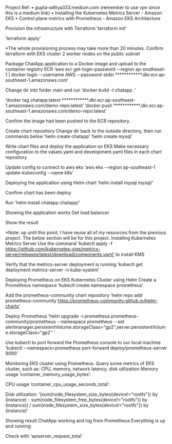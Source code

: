 ﻿Project
Ref: 
    • gupta-aditya333.medium.com (remember to use vpn since this is a medium link)
    • Installing the Kubernetes Metrics Server - Amazon EKS
    • Control plane metrics with Prometheus - Amazon EKS
Architecture


Provision the infrastructure with Terraform
‘terraform init’

‘terraform apply’


*The whole provisioning process may take more than 20 minutes.
Confirm terraform with EKS cluster 2 worker nodes on the public subnet

Package ChatApp application to a Docker image and upload to the container registry ECR 
‘aws ecr get-login-password --region ap-southeast-1 | docker login --username AWS --password-stdin ************.dkr.ecr.ap-southeast-1.amazonaws.com’

Change dir into folder main and run ‘docker build -t chatapp .’


‘docker tag chatapp:latest ************.dkr.ecr.ap-southeast-1.amazonaws.com/demo-repo:latest’
‘docker push ************.dkr.ecr.ap-southeast-1.amazonaws.com/demo-repo:latest’

Confirm the image had been pushed to the ECR repository.

Create chart repository
Change dir back to the outside directory, then run commands below
‘helm create chatapp’
‘helm create mysql’

Write chart files and deploy the application on EKS
Make necessary configuration to the values.yaml and development.yaml files in each chart repository


Update config to connect to aws eks
‘aws eks --region ap-southeast-1 update-kubeconfig --name k8s’

Deploying the application using Helm chart
‘helm install mysql mysql/’

Confirm chart has been deploy

Run ‘helm install chatapp chatapp/’


Showing the application works
Get load balancer

Show the result

*Note: up until this point, I have reuse all of my resources from the previous project. The below section will be for this project.
Installing Kubernetes Metrics Server
Use the command ‘kubectl apply -f https://github.com/kubernetes-sigs/metrics-server/releases/latest/download/components.yaml’ to install KMS

Verify that the metrics-server deployment is running ‘kubectl get deployment metrics-server -n kube-system’

Deploying Prometheus on EKS Kubernetes Cluster using Helm
Create a Prometheus namespace ‘kubectl create namespace prometheus’

Add the prometheus-community chart repository ‘helm repo add prometheus-community https://prometheus-community.github.io/helm-charts’

Deploy Prometheus ‘helm upgrade -i prometheus prometheus-community/prometheus --namespace prometheus --set alertmanager.persistentVolume.storageClass="gp2",server.persistentVolume.storageClass="gp2" ’


Use kubectl to port forward the Prometheus console to our local machine ‘kubectl --namespace=prometheus port-forward deploy/prometheus-server 9090’

Monitoring EKS cluster using Prometheus. Query some metrics of EKS cluster, such as: CPU, memory, network latency, disk utilization
Memory usage ‘container_memory_usage_bytes’:


CPU usage ‘container_cpu_usage_seconds_total’:


Disk utilization:
‘(sum(node_filesystem_size_bytes{device!="rootfs"}) by (instance) - sum(node_filesystem_free_bytes{device!="rootfs"}) by (instance)) / sum(node_filesystem_size_bytes{device!="rootfs"}) by (instance)’


Showing result ChatApp working and log from Prometheus
Everything is up and running

Check with ‘apiserver_request_total’



